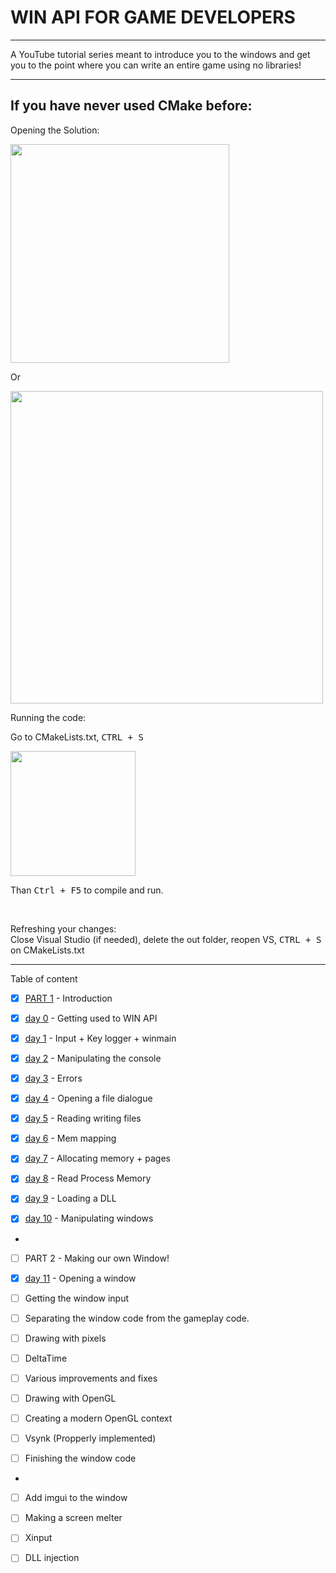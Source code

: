 # WIN API FOR GAME DEVELOPERS 

---

A YouTube tutorial series meant to introduce you to the windows and get you to the point where you can write an entire game using no libraries!

---

<h2>If you have never used CMake before:</h2>

<p>Opening the Solution:</p> 

<img src="https://raw.githubusercontent.com/meemknight/photos/master/llge1.gif" width="350">

Or

<img src="https://raw.githubusercontent.com/meemknight/photos/master/llge2.gif" width="500">

<p>Running the code:</p>

Go to CMakeLists.txt, <kbd>CTRL + S</kbd>

<img src="https://raw.githubusercontent.com/meemknight/photos/master/llge3.gif" width="200">

Than <kbd>Ctrl + F5</kbd> to compile and run.

<br/>

<p>Refreshing your changes:<br>
Close Visual Studio (if needed), delete the out folder, reopen VS, <kbd>CTRL + S</kbd> on CMakeLists.txt</p>



---
Table of content

- [x] [PART 1](https://youtu.be/ZX0aGujHOfg) - Introduction

- [x] [day 0](https://youtu.be/qOgGn1ihyGo) - Getting used to WIN API
- [x] [day 1](https://youtu.be/n1SzitnRzY4) - Input + Key logger + winmain
- [x] [day 2](https://youtu.be/UYTkjicnFOI) - Manipulating the console
- [x] [day 3](https://youtu.be/GFItrTJr8RA) - Errors
- [x] [day 4](https://youtu.be/XDCWXE3-wsk) - Opening a file dialogue
- [x] [day 5](https://youtu.be/Eo8sQfJpQy8) - Reading writing files
- [x] [day 6](https://youtu.be/jys9PDR-hwM) - Mem mapping
- [x] [day 7](https://youtu.be/ob2AphemlwY) - Allocating memory + pages
- [x] [day 8](https://youtu.be/JjoRNM3QvlM) - Read Process Memory
- [x] [day 9](https://youtu.be/eLSpda2f28c) - Loading a DLL
- [x] [day 10](https://youtu.be/tASfx1C0hE8) - Manipulating windows


-

- [ ] PART 2 - Making our own Window!

- [x] [day 11](https://youtu.be/zsypxgOw47Q) - Opening a window
- [ ] Getting the window input
- [ ] Separating the window code from the gameplay code.
- [ ] Drawing with pixels
- [ ] DeltaTime
- [ ] Various improvements and fixes
- [ ] Drawing with OpenGL
- [ ] Creating a modern OpenGL context
- [ ] Vsynk (Propperly implemented)
- [ ] Finishing the window code


-

- [ ] Add imgui to the window
- [ ] Making a screen melter
- [ ] Xinput
- [ ] DLL injection






